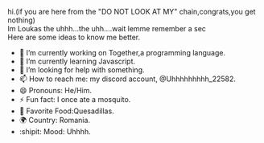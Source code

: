 hi.(if you are here from the "DO NOT LOOK AT MY" chain,congrats,you get nothing)             
Im Loukas the uhhh...the uhh....wait lemme remember a sec                                      
Here are some ideas to know me better.

- 🔭 I’m currently working on Together,a programming language.
- 🌱 I’m currently learning Javascript.
- 🤔 I’m looking for help with something.
- 📫 How to reach me: my discord account, @Uhhhhhhhhh_22582.
- 😄 Pronouns: He/Him.
- ⚡ Fun fact: I once ate a mosquito.
- 🍎 Favorite Food:Quesadillas.
- 🌍 Country: Romania.
- :shipit: Mood: Uhhhh.

